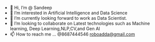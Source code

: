 - 👋 Hi, I’m @ Sandeep
- 👀 I’m interested in Artificial Intelligence and Data Science
- 🌱 I’m currently looking forward to work as Data Scientist.
- 💞️ I’m looking to collaborate on Latest technologies such as Machine learning, Deep Learning,NLP,CV,and Gen AI
- 📫 How to reach me ... @8687444546  roboadda@gmail.com

<!---
roboaddalearning/roboaddalearning is a ✨ special ✨ repository because its `README.md` (this file) appears on your GitHub profile.
You can click the Preview link to take a look at your changes.
--->
